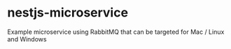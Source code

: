 # nestjs-microservice
Example microservice using RabbitMQ that can be targeted for Mac / Linux and Windows
